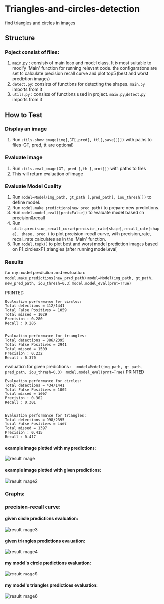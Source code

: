 # Triangles-and-circles-detection
find triangles and circles in images

## Structure
### Poject consist of files:
1. `main.py` : consists of main loop and model class. It is most suitable to modify 'Main' function for running relevant code. the configarations are set to calculate 
  precision recall curve and plot top5 (best and worst prediction images)
2. `detect.py`: consists of functions for detecting the shapes. `main.py` imports from it
3. `utils.py` : consists of functions used in project.  `main.py`,`detect.py` imports from it 

## How to Test

### Display an image
1. Run `utils.show_image(img[,GT[,pred[, ttl[,save]]]])` with paths to files (GT, pred, ttl are optional)
### Evaluate image
1. Run `utils.eval_image(GT, pred [,th [,prnt]])` with paths to files 
2. This will return evaluation of image 
### Evaluate Model Quality
1. Run `model=Model(img_path, gt_path [,pred_path[, iou_thresh]])` to define model.
2. Run `model.make_predictions(new_pred_path)` to prepare new predictions.
3. Run `model.model_eval([prnt=False])` to evaluate model based on precision&recall
4. Run `utils.precision_recall_curve(precision_rate[shape],recall_rate[shape], shape, pred )` to plot precision-recall curve, with precision_rate, recall_rate  calculates as in the 'Main' function.
5. Run `model.topk()` to plot best and worst model prediction images based on F1_circlesxF1_triangles  (after running model.eval) 

### Results
  for my model prediction and evaluation:
    `model.make_predictions(new_pred_path)`
    `model=Model(img_path, gt_path, new_pred_path, iou_thresh=0.3)`
    `model.model_eval(prnt=True)`
    
 PRINTED:
 
    Evaluation performance for circles:
    Total detections = 412/1441
    Total False Positives = 1059
    Total missed = 1029
    Precision : 0.280
    Recall : 0.286 


    Evaluation performance for triangles:
    Total detections = 886/2395
    Total False Positives = 2941
    Total missed = 1509
    Precision : 0.232
    Recall : 0.370 
  
  
  evaluation for given predictions : 
 `  model=Model(img_path, gt_path, pred_path, iou_thresh=0.3)`
 ` model.model_eval(prnt=True)`
 PRINTED
    
 
    Evaluation performance for circles:
    Total detections = 434/1441
    Total False Positives = 1002
    Total missed = 1007
    Precision : 0.302
    Recall : 0.301 


    Evaluation performance for triangles:
    Total detections = 998/2395
    Total False Positives = 1407
    Total missed = 1397
    Precision : 0.415
    Recall : 0.417 



#### example image plotted with my predictions:

![result image](https://github.com/Mayamayb/Triangles-and-circles-detection/blob/master/predictions_Best%20F1%3D0.75_075d44c6-49c1-48ab-a77c-0db3fdb80973.jpg?raw=true)

#### example image plotted with given predictions:
![result image2](https://github.com/Mayamayb/Triangles-and-circles-detection/blob/master/predictions_Best%20F1%3D1.00_1214f4de-8399-48ea-a2f6-6e31843bc3da.jpg?raw=true)

### Graphs:
### precision-recall curve:
#### given circle predictions evaluation:

![result image3]( https://github.com/Mayamayb/Triangles-and-circles-detection/blob/master/precision_recall_curve_circle_prediction.png?raw=true)

#### given triangles predictions evaluation:
![result image4]( https://github.com/Mayamayb/Triangles-and-circles-detection/blob/master/precision_recall_curve_triangle_prediction.png?raw=true)

#### my model's circle predictions evaluation:

![result image5]( https://github.com/Mayamayb/Triangles-and-circles-detection/blob/master/precision_recall_curve_circle_prediction_new.png?raw=true)

#### my model's triangles predictions evaluation:
![result image6]( https://github.com/Mayamayb/Triangles-and-circles-detection/blob/master/precision_recall_curve_triangle_prediction_new.png?raw=true)




